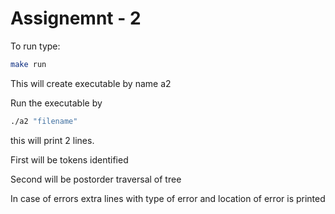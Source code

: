# Assignemnt - 2

To run type:

```bash
make run
```

This will create executable by name a2

Run the executable by

```bash
./a2 "filename"
```

this will print 2 lines.

First will be tokens identified

Second will be postorder traversal of tree

In case of errors extra lines with type of error and location of error is printed
